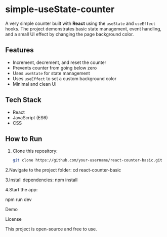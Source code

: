 # simple-useState-counter
A very simple counter built with **React** using the `useState` and `useEffect` hooks.   The project demonstrates basic state management, event handling, and a small UI effect by changing the page background color.

## Features
- Increment, decrement, and reset the counter
- Prevents counter from going below zero
- Uses `useState` for state management
- Uses `useEffect` to set a custom background color
- Minimal and clean UI

## Tech Stack
- React
- JavaScript (ES6)
- CSS

## How to Run
1. Clone this repository:
   ```bash
   git clone https://github.com/your-username/react-counter-basic.git
   
2.Navigate to the project folder:
cd react-counter-basic

3.Install dependencies:
npm install

4.Start the app:

npm run dev

Demo

License

This project is open-source and free to use.
